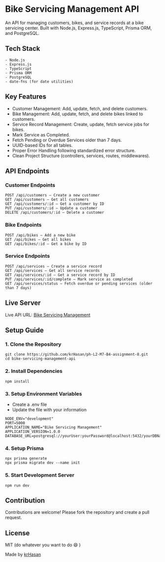 # Bike Servicing Management API

An API for managing customers, bikes, and service records at a bike servicing center.
Built with Node.js, Express.js, TypeScript, Prisma ORM, and PostgreSQL.

## Tech Stack

```
- Node.js
- Express.js
- TypeScript
- Prisma ORM
- PostgreSQL
- date-fns (for date utilities)
```

## Key Features

-   Customer Management: Add, update, fetch, and delete customers.
-   Bike Management: Add, update, fetch, and delete bikes linked to customers.
-   Service Record Management: Create, update, fetch service jobs for bikes.
-   Mark Service as Completed.
-   Fetch Pending or Overdue Services older than 7 days.
-   UUID-based IDs for all tables.
-   Proper Error Handling following standardized error structure.
-   Clean Project Structure (controllers, services, routes, middlewares).

## API Endpoints

### Customer Endpoints

```
POST /api/customers — Create a new customer
GET /api/customers — Get all customers
GET /api/customers/:id — Get a customer by ID
PUT /api/customers/:id — Update a customer
DELETE /api/customers/:id — Delete a customer
```

### Bike Endpoints

```
POST /api/bikes — Add a new bike
GET /api/bikes — Get all bikes
GET /api/bikes/:id — Get a bike by ID
```

### Service Endpoints

```
POST /api/services — Create a service record
GET /api/services — Get all service records
GET /api/services/:id — Get a service record by ID
PUT /api/services/:id/complete — Mark service as completed
GET /api/services/status — Fetch overdue or pending services (older than 7 days)
```

## Live Server

Live API URL: [Bike Servicing Management](https://assignment-8-teal-theta.vercel.app)

## Setup Guide

### 1. Clone the Repository

```
git clone https://github.com/krHasan/ph-L2-M7-B4-assignment-8.git
cd bike-servicing-management-api
```

### 2. Install Dependencies

```
npm install
```

### 3. Setup Environment Variables

-   Create a .env file
-   Update the file with your information

```
NODE_ENV="development"
PORT=5000
APPLICATION_NAME="Bike Servicing Management"
APPLICATION_VERSION=1.0.0
DATABASE_URL=postgresql://yourUser:yourPassword@localhost:5432/yourDBName
```

### 4. Setup Prisma

```
npx prisma generate
npx prisma migrate dev --name init
```

### 5. Start Development Server

```
npm run dev
```

## Contribution

Contributions are welcome! Please fork the repository and create a pull request.

## License

MIT (do whatever you want to do :smile: )

Made by [krHasan](https://www.linkedin.com/in/kr-hasan/)

```

```
